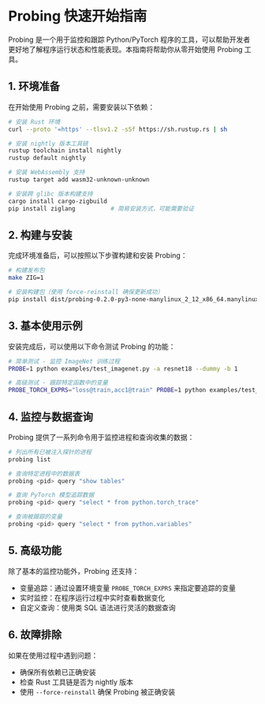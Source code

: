# Probing 快速开始指南

Probing 是一个用于监控和跟踪 Python/PyTorch 程序的工具，可以帮助开发者更好地了解程序运行状态和性能表现。本指南将帮助你从零开始使用 Probing 工具。

## 1. 环境准备

在开始使用 Probing 之前，需要安装以下依赖：

```bash
# 安装 Rust 环境
curl --proto '=https' --tlsv1.2 -sSf https://sh.rustup.rs | sh 

# 安装 nightly 版本工具链
rustup toolchain install nightly 
rustup default nightly           

# 安装 WebAssembly 支持
rustup target add wasm32-unknown-unknown 

# 安装跨 glibc 版本构建支持
cargo install cargo-zigbuild 
pip install ziglang          # 简易安装方式，可能需要验证
```

## 2. 构建与安装

完成环境准备后，可以按照以下步骤构建和安装 Probing：

```bash
# 构建发布包
make ZIG=1

# 安装构建包（使用 force-reinstall 确保更新成功）
pip install dist/probing-0.2.0-py3-none-manylinux_2_12_x86_64.manylinux2010_x86_64.whl --force-reinstall 
```

## 3. 基本使用示例

安装完成后，可以使用以下命令测试 Probing 的功能：

```bash
# 简单测试 - 监控 ImageNet 训练过程
PROBE=1 python examples/test_imagenet.py -a resnet18 --dummy -b 1

# 高级测试 - 跟踪特定函数中的变量
PROBE_TORCH_EXPRS="loss@train,acc1@train" PROBE=1 python examples/test_imagenet.py -a resnet18 --dummy -b 1
```

## 4. 监控与数据查询

Probing 提供了一系列命令用于监控进程和查询收集的数据：

```bash
# 列出所有已被注入探针的进程
probing list 

# 查询特定进程中的数据表
probing <pid> query "show tables"

# 查询 PyTorch 模型追踪数据
probing <pid> query "select * from python.torch_trace"

# 查询被跟踪的变量
probing <pid> query "select * from python.variables"
```

## 5. 高级功能

除了基本的监控功能外，Probing 还支持：

- 变量追踪：通过设置环境变量 `PROBE_TORCH_EXPRS` 来指定要追踪的变量
- 实时监控：在程序运行过程中实时查看数据变化
- 自定义查询：使用类 SQL 语法进行灵活的数据查询

## 6. 故障排除

如果在使用过程中遇到问题：

- 确保所有依赖已正确安装
- 检查 Rust 工具链是否为 nightly 版本
- 使用 `--force-reinstall` 确保 Probing 被正确安装
